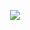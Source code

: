 <p align='center'>
    <img src="https://capsule-render.vercel.app/api?type=waving&color=auto&height=300&section=header&text=HuiGwon's%20Github&fontSize=90&animation=fadeIn&fontAlignY=38&desc=AI%20Developer%20and%20BE%20Developer&descAlignY=51&descAlign=62"/>
</p>
